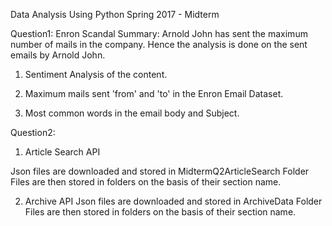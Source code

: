 Data Analysis Using Python Spring 2017 - Midterm 

Question1:
Enron Scandal Summary:
Arnold John has sent the maximum number of mails in the company.
Hence the analysis is done on the sent emails by Arnold John.


1. Sentiment Analysis of the content.
 

2. Maximum mails sent 'from' and 'to' in the Enron Email Dataset.


3. Most common words in the email body and Subject.




Question2:

1. Article Search API
 
 Json files are downloaded and stored in MidtermQ2ArticleSearch Folder
 Files are then stored in folders on the basis of their section name.

2. Archive API
 Json files are downloaded and stored in ArchiveData Folder
 Files are then stored in folders on the basis of their section name.

